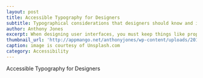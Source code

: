 ```yaml
---
layout: post
title: Accessible Typography for Designers
subtitle: Typographical considerations that designers should know and implement
author: Anthony Jones
excerpt: When designing user interfaces, you must keep things like proper readability, appropriate spacing, line heights, and users with low vision in mind. Accessible typography is one of the most crucial components of design to understand and implement correctly. A well-chosen font can give your organization credibility, users increased reading pleasure, and trigger positive emotions.
thumbnail_url: 'http://appmango.net/anthonyjones/wp-content/uploads/2015/09/font_blocks_800.jpg'
caption: image is courtesy of Unsplash.com
category: Accessibility
---
```


Accessible Typography for Designers